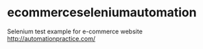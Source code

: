 # ecommerceseleniumautomation
Selenium test example for e-commerce website http://automationpractice.com/
